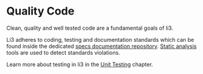 # Quality Code

Clean, quality and well tested code are a fundamental goals of li3.

Li3 adheres to coding, testing and documentation standards which can be found inside the
dedicated [specs documentation repository](/docs/specs). [Static analysis](/docs/manual/quality-code/analysis.md) 
tools are used to detect standards violations. 

Learn more about testing in li3 in the [Unit Testing](/docs/manual/quality-code/testing.md]) chapter.




